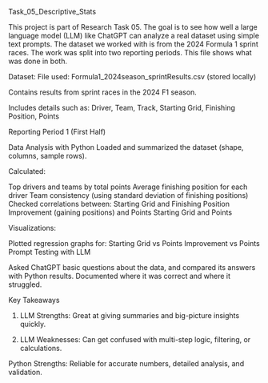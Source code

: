 Task_05_Descriptive_Stats

This project is part of Research Task 05. The goal is to see how well a large language model (LLM) like ChatGPT can analyze a real dataset using simple text prompts. The dataset we worked with is from the 2024 Formula 1 sprint races.
The work was split into two reporting periods. This file shows what was done in both.

Dataset:
File used: Formula1_2024season_sprintResults.csv (stored locally)

Contains results from sprint races in the 2024 F1 season.

Includes details such as:
Driver, Team, Track, Starting Grid, Finishing Position, Points

Reporting Period 1 (First Half)

Data Analysis with Python
Loaded and summarized the dataset (shape, columns, sample rows).

Calculated:

Top drivers and teams by total points
Average finishing position for each driver
Team consistency (using standard deviation of finishing positions)
Checked correlations between:
Starting Grid and Finishing Position
Improvement (gaining positions) and Points
Starting Grid and Points

Visualizations:

Plotted regression graphs for:
Starting Grid vs Points
Improvement vs Points
Prompt Testing with LLM

Asked ChatGPT basic questions about the data, and compared its answers with Python results.
Documented where it was correct and where it struggled.

Key Takeaways

1. LLM Strengths: Great at giving summaries and big-picture insights quickly.

2. LLM Weaknesses: Can get confused with multi-step logic, filtering, or calculations.

Python Strengths: Reliable for accurate numbers, detailed analysis, and validation.
